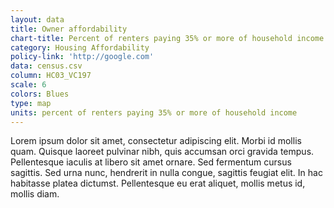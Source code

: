 ```yaml
---
layout: data
title: Owner affordability
chart-title: Percent of renters paying 35% or more of household income on gross rent costs
category: Housing Affordability
policy-link: 'http://google.com'
data: census.csv
column: HC03_VC197
scale: 6
colors: Blues
type: map
units: percent of renters paying 35% or more of household income
---
```


Lorem ipsum dolor sit amet, consectetur adipiscing elit. Morbi id mollis quam. Quisque laoreet pulvinar nibh, quis accumsan orci gravida tempus. Pellentesque iaculis at libero sit amet ornare. Sed fermentum cursus sagittis. Sed urna nunc, hendrerit in nulla congue, sagittis feugiat elit. In hac habitasse platea dictumst. Pellentesque eu erat aliquet, mollis metus id, mollis diam.